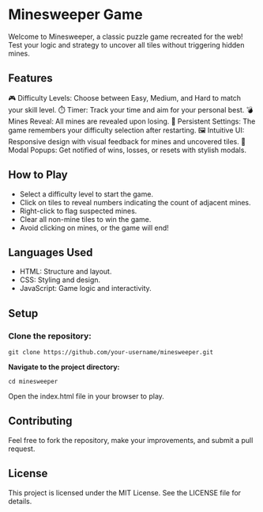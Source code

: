 # Minesweeper Game
Welcome to Minesweeper, a classic puzzle game recreated for the web! Test your logic and strategy to uncover all tiles without triggering hidden mines.

## Features
🎮 Difficulty Levels: Choose between Easy, Medium, and Hard to match your skill level.
⏱️ Timer: Track your time and aim for your personal best.
💣 Mines Reveal: All mines are revealed upon losing.
🔄 Persistent Settings: The game remembers your difficulty selection after restarting.
🖼️ Intuitive UI: Responsive design with visual feedback for mines and uncovered tiles.
🔲 Modal Popups: Get notified of wins, losses, or resets with stylish modals.

## How to Play
- Select a difficulty level to start the game.
- Click on tiles to reveal numbers indicating the count of adjacent mines.
- Right-click to flag suspected mines.
- Clear all non-mine tiles to win the game.
- Avoid clicking on mines, or the game will end!
  
## Languages Used
- HTML: Structure and layout.
- CSS: Styling and design.
- JavaScript: Game logic and interactivity.
  
## Setup
### Clone the repository:
```
git clone https://github.com/your-username/minesweeper.git
```
**Navigate to the project directory:**
```
cd minesweeper
```
Open the index.html file in your browser to play.

## Contributing
Feel free to fork the repository, make your improvements, and submit a pull request.

## License
This project is licensed under the MIT License. See the LICENSE file for details.
